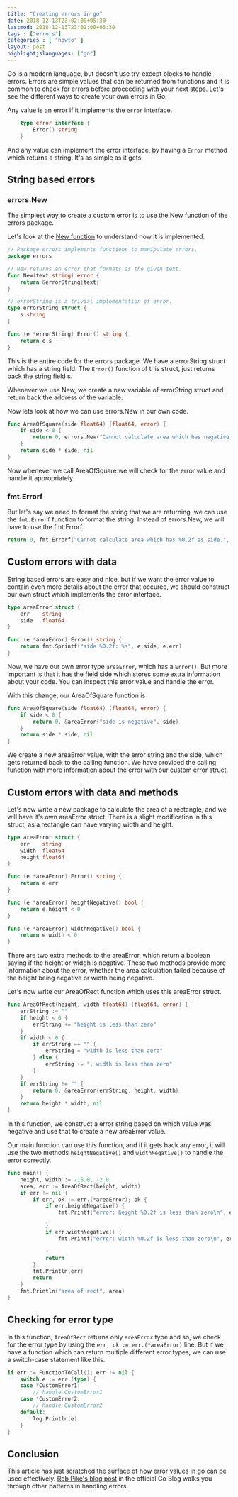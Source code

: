 ```yaml
---
title: "Creating errors in go"
date: 2018-12-13T23:02:00+05:30
lastmod: 2018-12-13T23:02:00+05:30
tags : ["errors"]
categories : [ "howto" ]
layout: post
highlightjslanguages: ["go"]
---
```


Go is a modern language, but doesn't use try-except blocks to handle errors. Errors are simple values that can be returned from functions and it is common to check for errors before proceeding with your next steps. Let's see the different ways to create your own errors in Go.

Any value is an error if it implements the `error` interface.

```go
    type error interface {
        Error() string
    }
```

<!--more-->

And any value can implement the error interface, by having a `Error` method which returns a string. It's as simple as it gets.

## String based errors

### errors.New

The simplest way to create a custom error is to use the New function of the errors package.

Let's look at the [New function](https://golang.org/src/errors/errors.go?s=293:320#L1) to understand how it is implemented. 

```go
// Package errors implements functions to manipulate errors.
package errors

// New returns an error that formats as the given text.
func New(text string) error {
    return &errorString{text}
}

// errorString is a trivial implementation of error.
type errorString struct {
    s string
}

func (e *errorString) Error() string {
    return e.s
}
```

This is the entire code for the errors package. We have a errorString struct which has a string field. The `Error()` function of this struct, just returns back the string field s.

Whenever we use New, we create a new variable of errorString struct and return back the address of the variable. 

Now lets look at how we can use errors.New in our own code.

```go
func AreaOfSquare(side float64) (float64, error) {
    if side < 0 {
        return 0, errors.New("Cannot calculate area which has negative side.")
    }
    return side * side, nil
}
```

Now whenever we call AreaOfSquare we will check for the error value and handle it appropriately.

### fmt.Errorf

But let's say we need to format the string that we are returning, we can use the `fmt.Errorf` function to format the string. 
Instead of errors.New, we will have to use the fmt.Errorf.

```go
return 0, fmt.Errorf("Cannot calculate area which has %0.2f as side.", side)
```

## Custom errors with data

String based errors are easy and nice, but if we want the error value to contain even more details about the error that occurec, we should construct our own struct which implements the error interface.

```go
type areaError struct {  
    err    string
    side   float64
}

func (e *areaError) Error() string {  
    return fmt.Sprintf("side %0.2f: %s", e.side, e.err)
}
```

Now, we have our own error type `areaError`, which has a `Error()`. But more important is that it has the field side which stores some extra information about your code. You can inspect this error value and handle the error.

With this change, our AreaOfSquare function is 

```go
func AreaOfSquare(side float64) (float64, error) {
    if side < 0 {
        return 0, &areaError{"side is negative", side}
    }
    return side * side, nil
}
```

We create a new areaError value, with the error string and the side, which gets returned back to the calling function. We have provided the calling function with more information about the error with our custom error struct. 

## Custom errors with data and methods

Let's now write a new package to calculate the area of a rectangle, and we will have it's own areaError struct. There is a slight modification in this struct, as a rectangle can have varying width and height.

```go
type areaError struct {  
    err    string
    width  float64
    height float64
}

func (e *areaError) Error() string {  
    return e.err
}

func (e *areaError) heightNegative() bool {  
    return e.height < 0
}

func (e *areaError) widthNegative() bool {  
    return e.width < 0
}
```

There are two extra methods to the areaError, which return a boolean saying if the height or widgh is negative. These two methods provide more information about the error, whether the area calculation failed because of the height being negative or width being negative. 

Let's now write our AreaOfRect function which uses this areaError struct.

```go
func AreaOfRect(height, width float64) (float64, error) {  
    errString := ""
    if height < 0 {
        errString += "height is less than zero"
    }
    if width < 0 {
        if errString == "" {
            errString = "width is less than zero"
        } else {
            errString += ", width is less than zero"
        }
    }
    if errString != "" {
        return 0, &areaError{errString, height, width}
    }
    return height * width, nil
}
```

In this function, we construct a error string based on which value was negative and use that to create a new areaError value. 

Our main function can use this function, and if it gets back any error, it will use the two methods `heightNegative()` and `widthNegative()` to handle the error correctly.

```go
func main() {  
    height, width := -15.0, -2.0
    area, err := AreaOfRect(height, width)
    if err != nil {
        if err, ok := err.(*areaError); ok {
            if err.heightNegative() {
                fmt.Printf("error: height %0.2f is less than zero\n", err.height)

            }
            if err.widthNegative() {
                fmt.Printf("error: width %0.2f is less than zero\n", err.width)

            }
            return
        }
        fmt.Println(err)
        return
    }
    fmt.Println("area of rect", area)
}
```

## Checking for error type

In this function, `AreaOfRect` returns only `areaError` type and so, we check for the error type by using the `err, ok := err.(*areaError)` line. But if we have a function which can return multiple different error types, we can use a switch-case statement like this.

```go
if err := FunctionToCall(); err != nil {
    switch e := err.(type) {
    case *CustomError1:
        // handle CustomError1
    case *CustomError2:
        // handle CustomError2
    default:
        log.Println(e)
    }
}
```

## Conclusion

This article has just scratched the surface of how error values in go can be used effectively. [Rob Pike's blog post](https://blog.golang.org/errors-are-values) in the official Go Blog walks you through other patterns in handling errors. 
